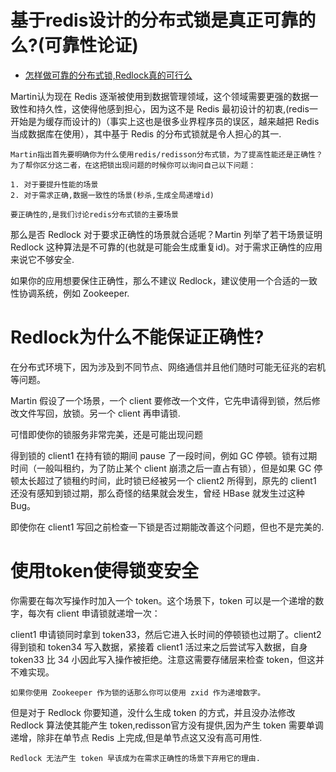# 基于redis设计的分布式锁是真正可靠的么?(可靠性论证)

- [怎样做可靠的分布式锁,Redlock真的可行么](https://cloud.tencent.com/developer/article/1467440)

Martin认为现在 Redis 逐渐被使用到数据管理领域，这个领域需要更强的数据一致性和持久性，这使得他感到担心，因为这不是 Redis 最初设计的初衷,(redis一开始是为缓存而设计的)（事实上这也是很多业界程序员的误区，越来越把 Redis 当成数据库在使用），其中基于 Redis 的分布式锁就是令人担心的其一.

    Martin指出首先要明确你为什么使用redis/redisson分布式锁，为了提高性能还是正确性？
    为了帮你区分这二者，在这把锁出现问题的时候你可以询问自己以下问题： 

    1. 对于要提升性能的场景
    2. 对于需求正确,数据一致性的场景(秒杀,生成全局递增id)

    要正确性的,是我们讨论redis分布式锁的主要场景

那么是否 Redlock 对于要求正确性的场景就合适呢？Martin 列举了若干场景证明 Redlock 这种算法是不可靠的(也就是可能会生成重复id)。对于需求正确性的应用来说它不够安全.

如果你的应用想要保住正确性，那么不建议 Redlock，建议使用一个合适的一致性协调系统，例如 Zookeeper.

# Redlock为什么不能保证正确性?

在分布式环境下，因为涉及到不同节点、网络通信并且他们随时可能无征兆的宕机等问题。

Martin 假设了一个场景，一个 client 要修改一个文件，它先申请得到锁，然后修改文件写回，放锁。另一个 client 再申请锁.

可惜即使你的锁服务非常完美，还是可能出现问题

得到锁的 client1 在持有锁的期间 pause 了一段时间，例如 GC 停顿。锁有过期时间（一般叫租约，为了防止某个 client 崩溃之后一直占有锁），但是如果 GC 停顿太长超过了锁租约时间，此时锁已经被另一个 client2 所得到，原先的 client1 还没有感知到锁过期，那么奇怪的结果就会发生，曾经 HBase 就发生过这种 Bug。

即使你在 client1 写回之前检查一下锁是否过期能改善这个问题，但也不是完美的.

# 使用token使得锁变安全

你需要在每次写操作时加入一个 token。这个场景下，token 可以是一个递增的数字，每次有 client 申请锁就递增一次：

client1 申请锁同时拿到 token33，然后它进入长时间的停顿锁也过期了。client2 得到锁和 token34 写入数据，紧接着 client1 活过来之后尝试写入数据，自身 token33 比 34 小因此写入操作被拒绝。注意这需要存储层来检查 token，但这并不难实现。

    如果你使用 Zookeeper 作为锁的话那么你可以使用 zxid 作为递增数字。

但是对于 Redlock 你要知道，没什么生成 token 的方式，并且没办法修改 Redlock 算法使其能产生 token,redisson官方没有提供,因为产生 token 需要单调递增，除非在单节点 Redis 上完成,但是单节点这又没有高可用性.

    Redlock 无法产生 token 早该成为在需求正确性的场景下弃用它的理由.
